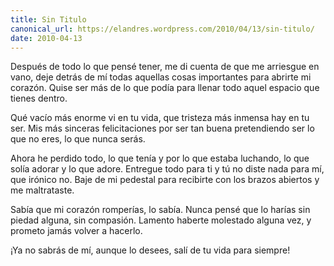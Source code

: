 ```yaml
---
title: Sin Titulo
canonical_url: https://elandres.wordpress.com/2010/04/13/sin-titulo/
date: 2010-04-13
---
```


Después de todo lo que pensé tener, me di cuenta de que me arriesgue en vano, deje detrás de mí todas aquellas cosas importantes para abrirte mi corazón. Quise ser más de lo que podía para llenar todo aquel espacio que tienes dentro.

Qué vacío más enorme vi en tu vida, que tristeza más inmensa hay en tu ser. Mis más sinceras felicitaciones por ser tan buena pretendiendo ser lo que no eres, lo que nunca serás.

Ahora he perdido todo, lo que tenía y por lo que estaba luchando, lo que solía adorar y lo que adore. Entregue todo para ti y tú no diste nada para mí, que irónico no. Baje de mi pedestal para recibirte con los brazos abiertos y me maltrataste.

Sabía que mi corazón romperías, lo sabía. Nunca pensé que lo harías sin piedad alguna, sin compasión. Lamento haberte molestado alguna vez, y prometo jamás volver a hacerlo.

¡Ya no sabrás de mí, aunque lo desees, salí de tu vida para siempre!
